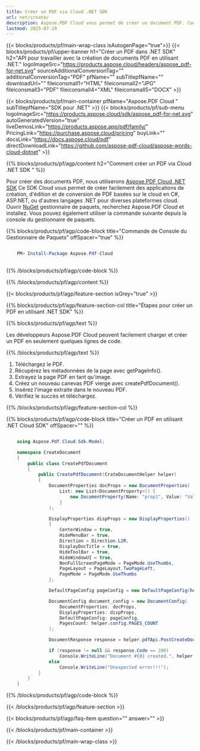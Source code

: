 ```yaml
---
title: Créer un PDF via Cloud .NET SDK
url: net/create/
description: Aspose.PDF Cloud vous permet de créer un document PDF. Consultez le code source .NET pour créer un fichier PDF.
lastmod: 2025-07-19
---
```


{{< blocks/products/pf/main-wrap-class isAutogenPage="true">}}
{{< blocks/products/pf/upper-banner h1="Créer un PDF dans .NET SDK" h2="API pour travailler avec la création de documents PDF en utilisant .NET." logoImageSrc="https://products.aspose.cloud/headers/aspose_pdf-for-net.svg" sourceAdditionalConversionTag="" additionalConversionTag="PDF" pfName="" subTitlepfName="" downloadUrl="" fileiconsmall1="HTML" fileiconsmall2="JPG" fileiconsmall3="PDF" fileiconsmall4="XML" fileiconsmall5="DOCX" >}}

{{< blocks/products/pf/main-container pfName="Aspose.PDF Cloud " subTitlepfName="SDK pour .NET" >}}
{{< blocks/products/pf/sub-menu logoImageSrc="https://products.aspose.cloud/sdk/aspose_pdf-for-net.svg"
autoGeneratedVersion="true"
liveDemosLink="https://products.aspose.app/pdf/family/" PricingLink="https://purchase.aspose.cloud/pricing" buyLink="" docsLink="https://docs.aspose.cloud/pdf"  directDownloadLink="https://github.com/aspose-pdf-cloud/aspose-words-cloud-dotnet" >}}

{{% blocks/products/pf/agp/content h2="Comment créer un PDF via Cloud .NET SDK " %}}

Pour créer des documents PDF, nous utiliserons
[Aspose.PDF Cloud .NET SDK](https://products.aspose.cloud/pdf/net/)
Ce SDK Cloud vous permet de créer facilement des applications de création, d'édition et de conversion de PDF basées sur le cloud en C#, ASP.NET, ou d'autres langages .NET pour diverses plateformes cloud. Ouvrir
[NuGet](https://www.nuget.org/packages/Aspose.Pdf-Cloud)
gestionnaire de paquets, recherchez
Aspose.PDF Cloud
et installez. Vous pouvez également utiliser la commande suivante depuis la console du gestionnaire de paquets.

{{% blocks/products/pf/agp/code-block title="Commande de Console du Gestionnaire de Paquets" offSpacer="true" %}}

```powershell

    PM> Install-Package Aspose.Pdf-Cloud
     
```

{{% /blocks/products/pf/agp/code-block %}}

{{% /blocks/products/pf/agp/content %}}

{{< blocks/products/pf/agp/feature-section isGrey="true" >}}

{{% blocks/products/pf/agp/feature-section-col title="Étapes pour créer un PDF en utilisant .NET SDK" %}}

{{% blocks/products/pf/agp/text %}}

Les développeurs Aspose.PDF Cloud peuvent facilement charger et créer un PDF en seulement quelques lignes de code.

{{% /blocks/products/pf/agp/text %}}

1. Téléchargez le PDF.
1. Récupérez les métadonnées de la page avec getPageInfo().
1. Extrayez la page PDF en tant qu'image.
1. Créez un nouveau canevas PDF vierge avec createPdfDocument().
1. Insérez l'image extraite dans le nouveau PDF.
1. Vérifiez le succès et téléchargez.

{{% /blocks/products/pf/agp/feature-section-col %}}

{{% blocks/products/pf/agp/code-block title="Créer un PDF en utilisant .NET Cloud SDK" offSpacer="" %}}

```cs

    using Aspose.Pdf.Cloud.Sdk.Model;

    namespace CreateDocument
    {
        public class CreatePdfDocument
        {
            public CreatePdfDocument(CrateDocumentHelper helper)
            {
                DocumentProperties docProps = new DocumentProperties(
                    List: new List<DocumentProperty>() { 
                        new DocumentProperty(Name: "prop1", Value: "Value1", BuiltIn: false)
                    }
                );

                DisplayProperties dispProps = new DisplayProperties()
                {
                    CenterWindow = true,
                    HideMenuBar = true,
                    Direction = Direction.L2R,
                    DisplayDocTitle = true,
                    HideToolBar = true,
                    HideWindowUI = true,
                    NonFullScreenPageMode = PageMode.UseThumbs,
                    PageLayout = PageLayout.TwoPageLeft,
                    PageMode = PageMode.UseThumbs
                };

                DefaultPageConfig pageConfig = new DefaultPageConfig(helper.config.PAGE_HEIGHT, helper.config.PAGE_WIDTH);

                DocumentConfig document_config = new DocumentConfig(
                    DocumentProperties: docProps,
                    DisplayProperties: dispProps,
                    DefaultPageConfig: pageConfig,
                    PagesCount: helper.config.PAGES_COUNT
                );

                DocumentResponse response = helper.pdfApi.PostCreateDocument(helper.config.LOCAL_RESULT_DOCUMENT_NAME, document_config, folder: helper.config.TEMP_FOLDER);

                if (response != null && response.Code == 200)
                    Console.WriteLine("Document #{0} created.", helper.config.LOCAL_RESULT_DOCUMENT_NAME);
                else
                    Console.WriteLine("Unexpected error!!!");
            }
        }
    }
```

{{% /blocks/products/pf/agp/code-block %}}

{{< /blocks/products/pf/agp/feature-section >}}

{{< blocks/products/pf/agp/faq-item question="" answer="" >}}

{{< /blocks/products/pf/main-container >}}

{{< /blocks/products/pf/main-wrap-class >}}

